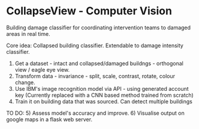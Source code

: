 # CollapseView - Computer Vision
Building damage classifier for coordinating intervention teams to damaged areas in real time. 

Core idea: Collapsed building classifier. Extendable to damage intensity classifier. 

1) Get a dataset - intact and collapsed/damaged buildngs - orthogonal view / eagle eye view. 
2) Transform data - invariance - split, scale, contrast, rotate, colour change. 
3) Use IBM's image recognition model via API - using generated account key (Currently replaced with a CNN based method trained from scratch)
4) Train it on building data that was sourced. Can detect multiple buildings

TO DO:
5) Assess model's accuracy and improve. 
6) Visualise output on google maps in a flask web server. 
